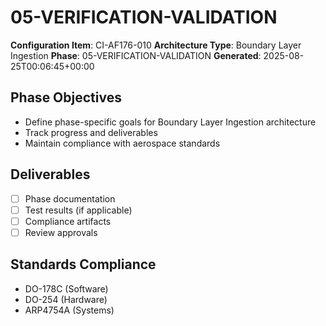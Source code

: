 # 05-VERIFICATION-VALIDATION

**Configuration Item**: CI-AF176-010
**Architecture Type**: Boundary Layer Ingestion
**Phase**: 05-VERIFICATION-VALIDATION
**Generated**: 2025-08-25T00:06:45+00:00

## Phase Objectives
- Define phase-specific goals for Boundary Layer Ingestion architecture
- Track progress and deliverables
- Maintain compliance with aerospace standards

## Deliverables
- [ ] Phase documentation
- [ ] Test results (if applicable)
- [ ] Compliance artifacts
- [ ] Review approvals

## Standards Compliance
- DO-178C (Software)
- DO-254 (Hardware)
- ARP4754A (Systems)
